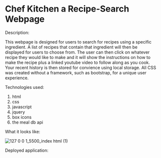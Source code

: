 # Chef Kitchen a Recipe-Search Webpage
Description:

This webpage is designed for users to search for recipes using a specific ingredient. A list of recipes that contain that ingredient will then be displayed for users to choose from. The user can then click on whatever recipe they would like to make and it will show the instructions on how to make the recipe plus a linked youtube video to follow along as you cook. Your recent history is then stored for convience using local storage. All CSS was created without a framework, such as bootstrap, for a unique user experience.

Technologies used:

1. html
2. css
3. javascript
4. jquery
5. box icons
6. the meal db api


What it looks like:

![127 0 0 1_5500_index html (1)](https://github.com/AliyusUnderwood/Recipe-Search/assets/158126448/44816264-7d39-4c7c-a133-d1893948921c)

Deployed application:




